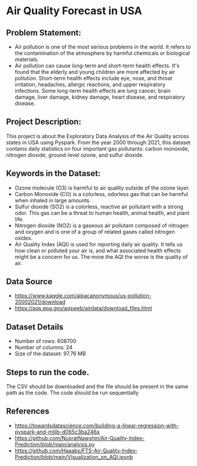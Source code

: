 # Air Quality Forecast in USA
## Problem Statement: 
* Air pollution is one of the most serious problems in the world. It refers to the contamination of the atmosphere by harmful chemicals or biological materials. 
* Air pollution can cause long-term and short-term health effects. It's found that the elderly and young children are more affected by air pollution. Short-term health effects include eye, nose, and throat irritation, headaches, allergic reactions, and upper respiratory infections. Some long-term health effects are lung cancer, brain damage, liver damage, kidney damage, heart disease, and respiratory disease. 
## Project Description: 
This project is about the Exploratory Data Analysis of the Air Quality across states in USA using Pyspark. From the year 2000 through 2021, this dataset contains daily statistics on four important gas pollutants: carbon monoxide, nitrogen dioxide, ground-level ozone, and sulfur dioxide.
## Keywords in the Dataset:
* Ozone molecule (O3) is harmful to air quality outside of the ozone layer.
* Carbon Monoxide (CO) is a colorless, odorless gas that can be harmful when inhaled in large amounts. 
* Sulfur dioxide (SO2) is a colorless, reactive air pollutant with a strong odor. This gas can be a threat to human health, animal health, and plant life.
* Nitrogen dioxide (NO2) is a gaseous air pollutant composed of nitrogen and oxygen and is one of a group of related gases called nitrogen oxides.
* Air Quality Index (AQI)  is used for reporting daily air quality. It tells us how clean or polluted your air is, and what associated health effects might be a concern for us. 
The more the AQI the worse is the quality of air.
## Data Source
* https://www.kaggle.com/alpacanonymous/us-pollution-20002021/download
* https://aqs.epa.gov/aqsweb/airdata/download_files.html
## Dataset Details
* Number of rows: 608700
* Number of columns: 24
* Size of the dataset: 97.76 MB
## Steps to run the code.
The CSV should be downloaded and the file should be present in the same path as the code.
The code should be run sequentially 
## References
* https://towardsdatascience.com/building-a-linear-regression-with-pyspark-and-mllib-d065c3ba246a
* https://github.com/NusratNawshin/Air-Quality-Index-Prediction/blob/main/analysis.py
* https://github.com/Haaabs/FTS-Air-Quality-Index-Prediction/blob/main/Visualization_on_AQI.ipynb




